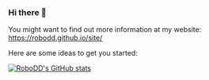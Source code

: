 ### Hi there 👋

You might want to find out more information at my website: https://robodd.github.io/site/

Here are some ideas to get you started:

<!--
- 🔭 I’m currently working on Bimanual Manipulation
- 🌱 I’m currently learning Dynamical Systems
- 👯 I’m looking to collaborate on ...
- 🤔 I’m looking for help with ...
- 💬 Ask me about ...
- 📫 How to reach me: ...
- 😄 Pronouns: ...
- ⚡ Fun fact: ...
-->

[![RoboDD's GitHub stats](https://github-readme-stats.vercel.app/api?username=robodd)](https://github.com/robodd/github-readme-stats&include_all_commits=true&show_icons=true&count_private=true&hide_rank=true)

